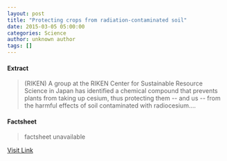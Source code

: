 ```yaml
---
layout: post
title: "Protecting crops from radiation-contaminated soil"
date: 2015-03-05 05:00:00
categories: Science
author: unknown author
tags: []
---
```



#### Extract
>(RIKEN) A group at the RIKEN Center for Sustainable Resource Science in Japan has identified a chemical compound that prevents plants from taking up cesium, thus protecting them -- and us -- from the harmful effects of soil contaminated with radiocesium....

#### Factsheet
>factsheet unavailable

[Visit Link](http://www.eurekalert.org/pub_releases/2015-03/r-pcf030215.php)


